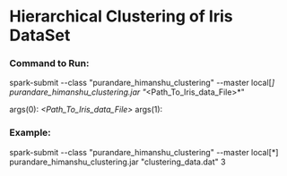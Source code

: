 # Hierarchical Clustering of Iris DataSet

### Command to Run:
spark-submit --class "purandare_himanshu_clustering" --master local[*] purandare_himanshu_clustering.jar "*<Path_To_Iris_data_File>*" *<k>*

args(0): *<Path_To_Iris_data_File>*
args(1): *<k>*

### Example:
spark-submit --class "purandare_himanshu_clustering" --master local[*] purandare_himanshu_clustering.jar "clustering_data.dat" 3
